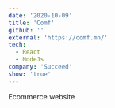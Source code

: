 ```yaml
---
date: '2020-10-09'
title: 'Comf'
github: ''
external: 'https://comf.mn/'
tech:
  - React
  - NodeJs
company: 'Succeed'
show: 'true'
---
```


Ecommerce website
